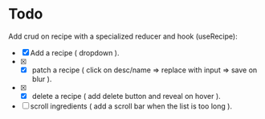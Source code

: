 # Todo

Add crud on recipe with a specialized reducer and hook (useRecipe):

- [x] Add a recipe ( dropdown ).
- [x] - [x] patch a recipe ( click on desc/name => replace with input => save on blur ).
- [x] - [x] delete a recipe ( add delete button and reveal on hover ).
- [ ] scroll ingredients ( add a scroll bar when the list is too long ).

